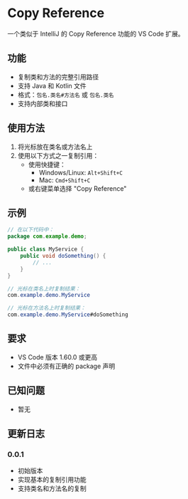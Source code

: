 # Copy Reference

一个类似于 IntelliJ 的 Copy Reference 功能的 VS Code 扩展。

## 功能

- 复制类和方法的完整引用路径
- 支持 Java 和 Kotlin 文件
- 格式：`包名.类名#方法名` 或 `包名.类名`
- 支持内部类和接口

## 使用方法

1. 将光标放在类名或方法名上
2. 使用以下方式之一复制引用：
   - 使用快捷键：
     - Windows/Linux: `Alt+Shift+C`
     - Mac: `Cmd+Shift+C`
   - 或右键菜单选择 "Copy Reference"

## 示例

```java
// 在以下代码中：
package com.example.demo;

public class MyService {
    public void doSomething() {
        // ...
    }
}

// 光标在类名上时复制结果：
com.example.demo.MyService

// 光标在方法名上时复制结果：
com.example.demo.MyService#doSomething
```

## 要求

- VS Code 版本 1.60.0 或更高
- 文件中必须有正确的 package 声明

## 已知问题

- 暂无

## 更新日志

### 0.0.1

- 初始版本
- 实现基本的复制引用功能
- 支持类名和方法名的复制 